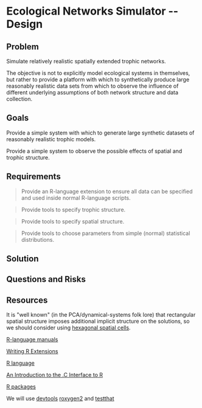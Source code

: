 # Ecological Networks Simulator -- Design

## Problem

Simulate relatively realistic spatially extended trophic networks.

The objective is not to explicitly model ecological systems in 
themselves, but rather to provide a platform with which to synthetically 
produce large reasonably realistic data sets from which to observe the 
influence of different underlying assumptions of both network structure 
and data collection.

## Goals

Provide a simple system with which to generate large synthetic datasets 
of reasonably realistic trophic models.

Provide a simple system to observe the possible effects of spatial and 
trophic structure.

## Requirements

> Provide an R-language extension to ensure all data can be specified and 
> used inside normal R-language scripts.

> Provide tools to specify trophic structure.

> Provide tools to specify spatial structure.

> Provide tools to choose parameters from simple (normal) statistical 
> distributions.

## Solution

## Questions and Risks

## Resources

It is "well known" (in the PCA/dynamical-systems folk lore) that 
rectangular spatial structure imposes additional implicit structure on 
the solutions, so we should consider using [hexagonal spatial 
cells](http://www.redblobgames.com/grids/hexagons/).

[R-language manuals](https://cran.r-project.org/manuals.html)

[Writing R 
Extensions](https://cran.r-project.org/doc/manuals/r-release/R-exts.html)

[R language](https://www.r-project.org/)

[An Introduction to the .C Interface to 
R](http://www.biostat.jhsph.edu/~rpeng/docs/interface.pdf)

[R packages](http://r-pkgs.had.co.nz/)

We will use [devtools](https://github.com/hadley/devtools) 
[roxygen2](https://cran.r-project.org/web/packages/roxygen2/vignettes/roxygen2.html) 
and [testthat](https://github.com/hadley/testthat)


